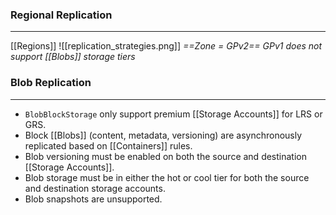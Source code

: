 ### Regional Replication
---
[[Regions]] 
![[replication_strategies.png]]
*==Zone = GPv2==                                                              GPv1 does not support [[Blobs]] storage tiers*


### Blob Replication
---
- `BlobBlockStorage` only support premium [[Storage Accounts]] for LRS or GRS.
- Block [[Blobs]] (content, metadata, versioning) are asynchronously replicated based on [[Containers]] rules.
- Blob versioning must be enabled on both the source and destination [[Storage Accounts]].
- Blob storage must be in either the hot or cool tier for both the source and destination storage accounts.
- Blob snapshots are unsupported.




